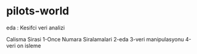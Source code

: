 # pilots-world

eda : Kesifci veri analizi

Calisma Sirasi 
1-Once Numara Siralamalari
2-eda
3-veri manipulasyonu
4-veri on isleme

